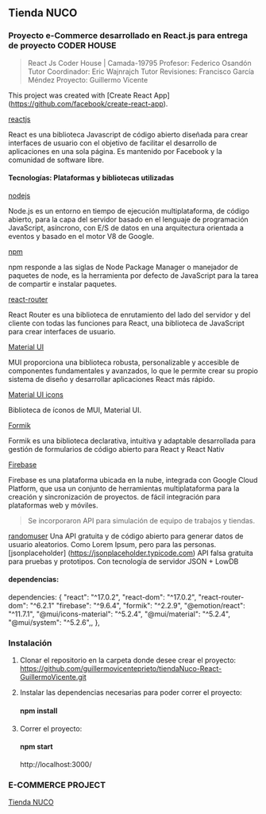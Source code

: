 ## Tienda NUCO

### Proyecto e-Commerce desarrollado en React.js para entrega de proyecto CODER HOUSE

> React Js Coder House | Camada-19795
> Profesor: Federico Osandón 
> Tutor Coordinador: Eric Wajnrajch 
> Tutor Revisiones: Francisco García Méndez
> Proyecto: Guillermo Vicente 


This project was created with [Create React App] (https://github.com/facebook/create-react-app).

[reactjs](https://reactjs.org/)

React es una biblioteca Javascript de código abierto diseñada para crear interfaces de usuario con el objetivo de facilitar el desarrollo de aplicaciones en una sola página. Es mantenido por Facebook y la comunidad de software libre.

#### Tecnologías: Plataformas y bibliotecas utilizadas

[nodejs](https://nodejs.org/es/)

Node.js es un entorno en tiempo de ejecución multiplataforma, de código abierto, para la capa del servidor basado en el lenguaje de programación JavaScript, asíncrono, con E/S de datos en una arquitectura orientada a eventos y basado en el motor V8 de Google.

[npm](https://www.npmjs.com/)

npm responde a las siglas de Node Package Manager o manejador de paquetes de node, es la herramienta por defecto de JavaScript para la tarea de compartir e instalar paquetes.

[react-router](https://reacttraining.com/react-router/web/guides/quick-start)

React Router es una biblioteca de enrutamiento del lado del servidor y del cliente con todas las funciones para React, una biblioteca de JavaScript para crear interfaces de usuario. 

[Material UI](https://mui.com/ "Material UI")

MUI proporciona una biblioteca robusta, personalizable y accesible de componentes fundamentales y avanzados, lo que le permite crear su propio sistema de diseño y desarrollar aplicaciones React más rápido.


[Material UI icons](https://mui.com/components/icons/#material-icons "Material UI icons")

Biblioteca de íconos de MUI, Material UI.

[Formik](https://formik.org/ "Formik")

Formik es una biblioteca declarativa, intuitiva y adaptable desarrollada para gestión de formularios  de código abierto para React y React Nativ

[Firebase](https://firebase.google.com/ "Firebase")

Firebase es una plataforma ubicada en la nube, integrada con Google Cloud Platform, que usa un conjunto de herramientas multiplataforma para la creación y sincronización de proyectos. de fácil integración para plataformas web y móviles.

> Se incorporaron API para simulación de equipo de trabajos y tiendas.

[randomuser](https://randomuser.me/)
Una API gratuita y de código abierto para generar datos de usuario aleatorios. Como Lorem Ipsum, pero para las personas.
[jsonplaceholder] (https://jsonplaceholder.typicode.com)
API falsa gratuita para pruebas y prototipos.
Con tecnología de servidor JSON + LowDB

#### dependencias: 
dependencies: { 
    "react": "^17.0.2",
    "react-dom": "^17.0.2",
    "react-router-dom": "^6.2.1"
    "firebase": "^9.6.4",
    "formik": "^2.2.9",
    "@emotion/react": "^11.7.1",
    "@mui/icons-material": "^5.2.4",
    "@mui/material": "^5.2.4",
    "@mui/system": "^5.2.6",,
    },

### Instalación

1. Clonar el repositorio en la carpeta donde desee crear el proyecto:
   https://github.com/guillermovicenteprieto/tiendaNuco-React-GuillermoVicente.git

2. Instalar las dependencias necesarias para poder correr el proyecto:
    #### npm install

3. Correr el proyecto:
    #### npm start
    http://localhost:3000/

### E-COMMERCE PROJECT

[Tienda NUCO](https://tiendanuco.netlify.app/)